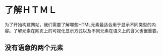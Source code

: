 # 了解ＨＴＭＬ

为了开始构建网站，我们需要了解哪些HTML元素最适合用于显示不同类型的内容。了解元素在网页上的可视化显示方式以及不同元素在语义上的含义也很重要。

## 没有语意的两个元素



